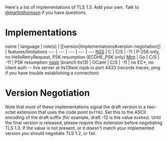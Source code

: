 Here's a list of implementations of TLS 1.3.  Add your own.  Talk to [@martinthomson](/martinthomson) if you have questions.

# Implementations

name | language | role(s) | [[version|Implementations#version-negotiation]] | features/limitations
--- | --- | --- | --- | ---
[NSS](https://hg.mozilla.org/projects/nss) | C | C/S | -11 | P-256 only, no HelloRetryRequest, PSK resumption (ECDHE_PSK only)
[Mint](https://github.com/bifurcation/mint) | Go | C/S | -11 | PSK resumption
[nqsb](https://github.com/mirleft/ocaml-tls) (branch tls13) | OCaml | C/S | -11 | no EC*, no client auth -- live server at tls13test.nqsb.io port 4433 (records traces, ping if you have trouble establishing a connection)

# Version Negotiation

Note that most of these implementations signal the draft version in a two-octet extension that uses the code point `0xff02`.  Set this to the ASCII encoding of the draft suffix (for example, draft -12 is the value `0x494a`).  Until the final version is released, please require this extension before negotiating TLS 1.3.  If the value is not present, or it doesn't match your implemented version you should negotiate TLS 1.2, or fail.


